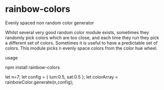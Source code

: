 # rainbow-colors
Evenly spaced non random color generator

Whilst several very good random color module exists, sometimes they randomly pick colors which are too close, and each time they run they pick a different set of colors.
Sometimes it is useful to have a predictable set of colors. This module picks n evenly space colors from the color hue wheel.

usage 

npm install rainbow-colors

let n=7;
let config = { 
    lum:0.5,
    sat:0.5
    };
let colorArray = rainbowColor.generate(n,config);


